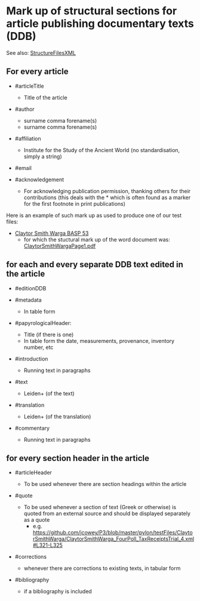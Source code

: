 # Mark up of structural sections for article publishing documentary texts (DDB)

See also: [StructureFilesXML](https://docs.google.com/spreadsheets/d/1HaacsPU44Rm4qXWzguBxXorc9F1S3N9HDxpgp-c9kHU/edit#gid=0)

## For every article
- #articleTitle
  - Title of the article

- #author
  - surname comma forename(s)
  - surname comma forename(s)
  
- #affiliation
  - Institute for the Study of the Ancient World (no standardisation, simply a string)
  
- #email

- #acknowledgement
  - For acknowledging publication permission, thanking others for their contributions (this deals with the * which is often found as a marker for the first footnote in print publications)

Here is an example of such mark up as used to produce one of our test files:

- [Claytor Smith Warga BASP 53](https://digi.ub.uni-heidelberg.de/editionService/viewer/text/p3test/ClaytorSmithWarga_FourPoll_TaxReceiptsTrial_4)
  - for which the stuctural mark up of the word document was: [ClaytorSmithWargaPage1.pdf](https://github.com/jcowey/P3/files/7389818/ClaytorSmithWargaPage1.pdf)


## for each and every separate DDB text edited in the article
- #editionDDB
- #metadata
  - In table form

- #papyrologicalHeader:
  - Title (if there is one)
  - In table form the date, measurements, provenance, inventory number, etc

- #introduction
  - Running text in paragraphs

- #text
  - Leiden+ (of the text)
  
- #translation
  - Leiden+ (of the translation)
  
- #commentary
  - Running text in paragraphs

## for every section header in the article
- #articleHeader
  - To be used whenever there are section headings within the article

- #quote
  - To be used whenever a section of text (Greek or otherwise) is quoted from an external source and should be displayed separately as a quote
    - e.g. https://github.com/jcowey/P3/blob/master/pylon/testFiles/ClaytorSmithWarga/ClaytorSmithWarga_FourPoll_TaxReceiptsTrial_4.xml#L321-L325

- #corrections
  - whenever there are corrections to existing texts, in tabular form

- #bibliography
  - if a bibliography is included
